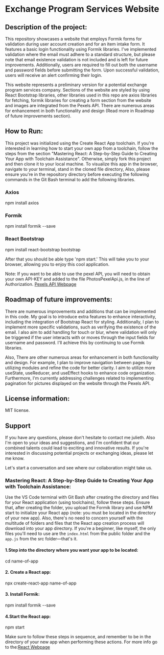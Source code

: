# Exchange Program Services Website

## Description of the project:
 This repository showcases a website that employs Formik forms for validation during user account creation and for an item intake form. It features a basic login functionality using Formik libraries. I've implemented validation where the email must adhere to a standard structure, but please note that email existence validation is not included and is left for future improvements. Additionally, users are required to fill out both the username and password fields before submitting the form. Upon successful validation, users will receive an alert confirming their login.

This website represents a preliminary version for a potential exchange program services company. Sections of the website are styled by using React Bootstrap libraries, other libraries used in this repo are axios libraries for fetching, formik libraries for creating a form section from the website and images are integrated from the Pexels API. There are numerous areas for enhancement in both functionality and design (Read more in Roadmap of future improvements section).

## How to Run:
This project was initialized using the Create React App toolchain. If you're interested in learning how to start your own app from a toolchain, follow the steps from the section "Mastering React: A Step-by-Step Guide to Creating Your App with Toolchain Assistance". Otherwise, simply fork this project and then clone it to your local machine. To visualize this app in the browser, navigate to your terminal, stand in the cloned file directory, Also, please ensure you're in the repository directory before executing the following commands in the Git Bash terminal to add the following libraries.
### Axios
npm install axios
### Formik 
npm install formik --save
### React Bootstrap
npm install react-bootstrap bootstrap

After that you should be able type 'npm start.' This will take you to your browser, allowing you to enjoy this cool application.

Note: If you want to be able to use the pexel API, you will need to obtain your own API-KEY and added to the file PhotosPexelApi.js, in the line of Authorization. [Pexels API Webpage](https://www.pexels.com/api/)

## Roadmap of future improvements:
There are numerous improvements and additions that can be implemented in this code. My goal is to introduce extra features to enhance interactivity, including the integration of Bootstrap React for styling. Additionally, I plan to implement more specific validations, such as verifying the existence of the email. I also aim to add handling for touch or blur, where validation will only be triggered if the user interacts with or moves through the input fields for username and password. I'll achieve this by continuing to use Formik libraries.

Also, There are other numerous areas for enhancement in both functionality and design. For example, I plan to improve navigation between pages by utilizing modules and refine the code for better clarity. I aim to utilize more useState, useReducer, and useEffect hooks to enhance code organization. Furthermore, I'm currently addressing challenges related to implementing pagination for pictures displayed on the website through the Pexels API.

## License information:
MIT license.

## Support
If you have any questions, please don't hesitate to contact me julieth. Also I'm open to your ideas and suggestions, and I'm confident that our combined talents could lead to exciting and innovative results. If you're interested in discussing potential projects or exchanging ideas, please let me know.

Let's start a conversation and see where our collaboration might take us.


### Mastering React: A Step-by-Step Guide to Creating Your App with Toolchain Assistance:

Use the VS Code terminal with Git Bash after creating the directory and files for your React application (using toolchains), follow these steps. Ensure that, after creating the folder, you upload the Formik library and use NPM start to initialize your React app (note: you must be located in the directory of your new app). Also, there's no need to concern yourself with the multitude of folders and files that the React app creation process will download into your app directory. If you're a beginner, like myself, the only files you'll need to use are the `index.html` from the public folder and the `app.js` from the src folder—that's it. 


#### 1.Step into the directory where you want your app to be located:
cd name-of-app

#### 2. Create a React app:
npx create-react-app name-of-app

#### 3. Install Formik:
npm install formik --save

#### 4.Start the React app:
npm start

Make sure to follow these steps in sequence, and remember to be in the directory of your new app when performing these actions. For more info go to the:[React Webpage](https://create-react-app.dev/docs/getting-started/)
